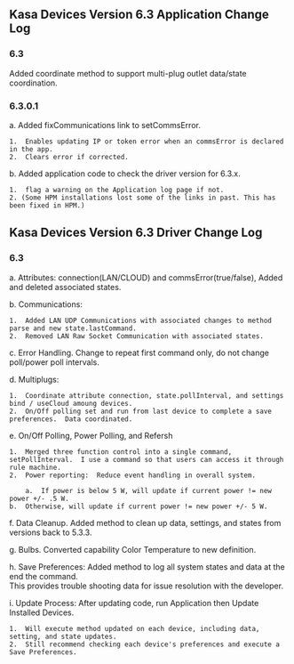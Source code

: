 ## Kasa Devices Version 6.3 Application Change Log

### 6.3
Added coordinate method to support multi-plug outlet data/state coordination.

### 6.3.0.1
a.  Added fixCommunications link to setCommsError.

    1.  Enables updating IP or token error when an commsError is declared in the app.
    2.  Clears error if corrected.

b.  Added application code to check the driver version for 6.3.x.

    1.  flag a warning on the Application log page if not.
    2. (Some HPM installations lost some of the links in past. This has been fixed in HPM.)

## Kasa Devices Version 6.3 Driver Change Log
### 6.3
a.  Attributes: connection(LAN/CLOUD) and commsError(true/false),  Added and deleted associated states.

b.  Communications:

    1.  Added LAN UDP Communications with associated changes to method parse and new state.lastCommand.
    2.  Removed LAN Raw Socket Communication with associated states.
    
c.  Error Handling.  Change to repeat first command only, do not change poll/power poll intervals.

d.  Multiplugs:

    1.  Coordinate attribute connection, state.pollInterval, and settings bind / useCloud amoung devices.
    2.  On/Off polling set and run from last device to complete a save preferences.  Data coordinated.

e.  On/Off Polling, Power Polling, and Refersh

    1.  Merged three function control into a single command, setPollInterval.  I use a command so that users can access it through rule machine.
    2.  Power reporting:  Reduce event handling in overall system.

        a.  If power is below 5 W, will update if current power != new power +/- .5 W.
	b.  Otherwise, will update if current power != new power +/- 5 W.

f.  Data Cleanup.  Added method to clean up data, settings, and states from versions back to 5.3.3.

g.  Bulbs.  Converted capability Color Temperature to new definition.

h.  Save Preferences:  Added method to log all system states and data at the end the command.  
This provides trouble shooting data for issue resolution with the developer.

i.  Update Process: After updating code, run Application then Update Installed Devices.

    1.  Will execute method updated on each device, including data, setting, and state updates.
    2.  Still recommend checking each device's preferences and execute a Save Preferences.


